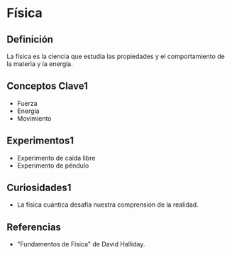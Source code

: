 # Física

## Definición
La física es la ciencia que estudia las propiedades y el comportamiento de la materia y la energía.

## Conceptos Clave1
- Fuerza
- Energía
- Movimiento

## Experimentos1
- Experimento de caída libre
- Experimento de péndulo

## Curiosidades1
- La física cuántica desafía nuestra comprensión de la realidad.

## Referencias
- "Fundamentos de Física" de David Halliday.